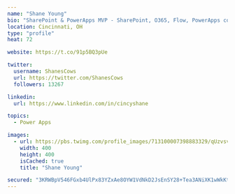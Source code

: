 ```yaml
---
name: "Shane Young"
bio: "SharePoint & PowerApps MVP - SharePoint, O365, Flow, PowerApps consulting? @PowerApps911 | Pure Snark? You found it."
location: Cincinnati, OH
type: "profile"
heat: 72

website: https://t.co/91p5BQ3pUe

twitter:
  username: ShanesCows
  url: https://twitter.com/ShanesCows
  followers: 13267

linkedin:
  url: https://www.linkedin.com/in/cincyshane

topics:
  - Power Apps

images:
  - url: https://pbs.twimg.com/profile_images/713100007398883329/qUzvsvQ3_400x400.jpg
    width: 400
    height: 400
    isCached: true
    title: "Shane Young"

secured: "3KRWBpV546FGxb4UlPx83YZxAe8OYW1VdNkD2JsEnSY28+Tea3ANiXK1wWkKtaCJNrQRe0/kE73aTROz53flIu2vYxk3iLF9OPNQ23K+13/bNN8py9vXFL6XEpdv53fo0N2kvmZZ3XHaxPhXbhpxom3GjmLybc8Pl0/R6AKREH/gcvR8xD76FhM/SqG2gS4ZRrAiq91D3BZmw2Qck8HUndSKKM8dVXiIQasRU3Ca6o9dbE79s/YQrgFyoE6JsyRzC0fllCTYa1Y8SEoDF3WU5OKlWMpVwdGff1l56aOVxWTHgcWBtCqgIshznYBB1pBmp/rBlcNacKBsu4gyGtGcMtuBIsbRJF+QbAnxNvLkrGQjWpbvibBD7JqcdYQJP7ae2hrkrgSRED/JbXRlA1KxyRpK9vPKVESuMMj2FUXsMvQ=;CNXcZSRVJ/48xeyrKYyi9A=="
---
```



